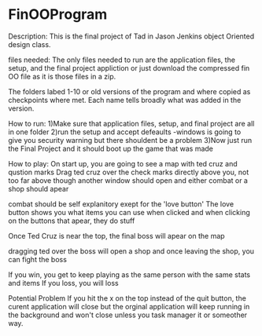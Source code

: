 # FinOOProgram
Description:
  This is the final project of Tad in Jason Jenkins object Oriented design class. 

files needed:
  The only files needed to run are the application files, the setup, and the final project appliction or just download the compressed fin OO file as it is those files in a zip.

  The folders labed 1-10 or old versions of the program and where copied as checkpoints where met. Each name tells broadly what was added in the version.

How to run:
  1)Make sure that application files, setup, and final project are all in one folder
  2)run the setup and accept defeaults
  -windows is going to give you security warning but there shouldent be a problem
  3)Now just run the Final Project and it should boot up the game that was made

How to play:
  On start up, you are going to see a map with ted cruz and qustion marks
  Drag ted cruz over the check marks directly above you, not too far above though
  another window should open and either combat or a shop should apear
  
  combat should be self explanitory exept for the 'love button'
  The love button shows you what items you can use when clicked and when clicking on the buttons that apear, they do stuff

  Once Ted Cruz is near the top, the final boss will apear on the map

  dragging ted over the boss will open a shop and once leaving the shop, you can fight the boss

  If you win, you get to keep playing as the same person with the same stats and items
  If you loss, you will loss


  Potential Problem
    If you hit the x on the top instead of the quit button, the curent application will close but the orginal application will keep running in the background and won't close unless you task manager it or someother way.
  
